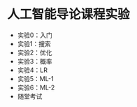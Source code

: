 <h1> 人工智能导论课程实验 </h1>
<ul>
<li> 实验0：入门</li>
<li> 实验1：搜索  </li>
<li> 实验2：优化  </li>
<li> 实验3：概率 </li>
<li> 实验4：LR </li>
<li> 实验5：ML-1 </li>
<li> 实验6：ML-2 </li>
<li> 随堂考试 </li>
